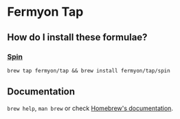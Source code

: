 # Fermyon Tap

## How do I install these formulae?

### [Spin](https://developer.fermyon.com/spin/index)

`brew tap fermyon/tap && brew install fermyon/tap/spin`

## Documentation

`brew help`, `man brew` or check [Homebrew's documentation](https://docs.brew.sh).
